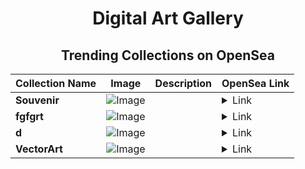 <div align="center">

# Digital Art Gallery

## Trending Collections on OpenSea

| Collection Name                       | Image                                                                                     | Description                       | OpenSea Link                                                                                          |
|---------------------------------------|-------------------------------------------------------------------------------------------|-----------------------------------|--------------------------------------------------------------------------------------------------------|
| **Souvenir** | ![Image](https://i.seadn.io/s/raw/files/21ebab2fe22637c2949736a001165755.png?w=500&auto=format?w=200&auto=format) |  | <details><summary>Link</summary>[Souvenir](https://opensea.io/collection/souvenir-11)</details> |
| **fgfgrt** | ![Image](https://i.seadn.io/s/raw/files/5285daca243dbf19920bdbfa2b728544.jpg?w=500&auto=format?w=200&auto=format) |  | <details><summary>Link</summary>[fgfgrt](https://opensea.io/collection/fgfgrt)</details> |
| **d** | ![Image](https://i.seadn.io/s/raw/files/ec0b573a89747f1823384435a70bd5c9.jpg?w=500&auto=format?w=200&auto=format) |  | <details><summary>Link</summary>[d](https://opensea.io/collection/d-5789)</details> |
| **VectorArt** | ![Image](https://i.seadn.io/s/raw/files/1920fbdc0acdedcc8f49bcd5db0a900d.jpg?w=500&auto=format?w=200&auto=format) |  | <details><summary>Link</summary>[VectorArt](https://opensea.io/collection/vectorart-3)</details> |

</div>